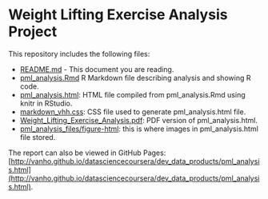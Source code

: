 Weight Lifting Exercise Analysis Project
========================================

This repository includes the following files:

* [README.md](README.md) - This document you are reading.
* [pml_analysis.Rmd](pml_analysis.Rmd) R Markdown file describing analysis and showing R code.
* [pml_analysis.html](pml_analysis.html): HTML file compiled from pml_analysis.Rmd using knitr in RStudio.
* [markdown_vhh.css](markdown_vhh.css): CSS file used to generate pml_analysis.html file.
* [Weight_Lifting_Exercise_Analysis.pdf](Weight_Lifting_Exercise_Analysis.pdf): PDF version of pml_analysis.html.
* [pml_analysis_files/figure-html](pml_analysis_files/figure-html): this is where images in pml_analysis.html file stored.

The report can also be viewed in GitHub Pages: [http://vanho.github.io/datasciencecoursera/dev_data_products/pml_analysis.html](http://vanho.github.io/datasciencecoursera/dev_data_products/pml_analysis.html).
